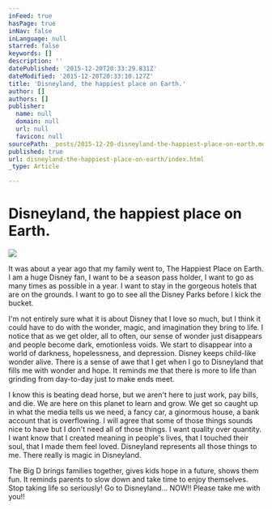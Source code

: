 ```yaml
---
inFeed: true
hasPage: true
inNav: false
inLanguage: null
starred: false
keywords: []
description: ''
datePublished: '2015-12-20T20:33:29.831Z'
dateModified: '2015-12-20T20:33:10.127Z'
title: 'Disneyland, the happiest place on Earth.'
author: []
authors: []
publisher:
  name: null
  domain: null
  url: null
  favicon: null
sourcePath: _posts/2015-12-20-disneyland-the-happiest-place-on-earth.md
published: true
url: disneyland-the-happiest-place-on-earth/index.html
_type: Article

---
```

# Disneyland, the happiest place on Earth.
![](https://the-grid-user-content.s3-us-west-2.amazonaws.com/c3046a71-8788-4b00-8149-c22f7b9cf3ff.JPG)

It was about a year ago that my family went to, The Happiest Place on Earth. I am a huge Disney fan, I want to be a season pass holder, I want to go as many times as possible in a year. I want to stay in the gorgeous hotels that are on the grounds. I want to go to see all the Disney Parks before I kick the bucket. 

I'm not entirely sure what it is about Disney that I love so much, but I think it could have to do with the wonder, magic, and imagination they bring to life. I notice that as we get older, all to often, our sense of wonder just disappears and people become dark, emotionless voids. We start to disappear into a world of darkness, hopelessness, and depression. Disney keeps child-like wonder alive. There is a sense of awe that I get when I go to Disneyland that fills me with wonder and hope. It reminds me that there is more to life than grinding from day-to-day just to make ends meet. 

I know this is beating dead horse, but we aren't here to just work, pay bills, and die. We are here on this planet to learn and grow. We get so caught up in what the media tells us we need, a fancy car, a ginormous house, a bank account that is overflowing. I will agree that some of those things sounds nice to have but I don't need all of those things. I want quality over quantity. I want know that I created meaning in people's lives, that I touched their soul, that I made them feel loved. Disneyland represents all those things to me. There really is magic in Disneyland.

The Big D brings families together, gives kids hope in a future, shows them fun. It reminds parents to slow down and take time to enjoy themselves. Stop taking life so seriously! Go to Disneyland... NOW!! Please take me with you!!